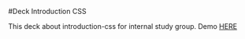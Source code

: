 #Deck Introduction CSS

This deck about introduction-css for internal study group.
Demo [HERE](https://deck-introduction-css.herokuapp.com/)
